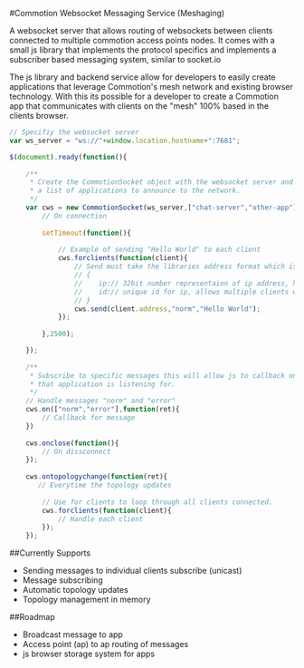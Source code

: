 #Commotion Websocket Messaging Service (Meshaging)


A websocket server that allows routing of websockets between clients connected to multiple
commotion access points nodes. It comes with a small js library that implements the protocol specifics and 
implements a subscriber based messaging system, similar to socket.io

The js library and backend service allow for developers to easily create applications that leverage
Commotion's mesh network and existing browser technology. With this its possible for a developer 
to create a Commotion app that communicates with clients on the "mesh" 100% based in the clients browser.

```javascript
// Specifiy the websocket server
var ws_server = "ws://"+window.location.hostname+":7681";

$(document).ready(function(){
    
    /**
     * Create the CommotionSocket object with the websocket server and
     * a list of applications to announce to the network.
     */
    var cws = new CommotionSocket(ws_server,["chat-server","other-app"],function(){
        // On connection
        
        setTimeout(function(){
            
            // Example of sending "Hello World" to each client
            cws.forclients(function(client){
                // Send must take the libraries address format which is
                // { 
                //    ip:// 32bit number representaion of ip address, host order
                //    id:// unique id for ip, allows multiple clients with the same ip. 
                // }
                cws.send(client.address,"norm","Hello World");
            });
            
        },2500);

    });
    
    /**
     * Subscribe to specific messages this will allow js to callback only messages
     * that application is listening for.
     */
    // Handle messages "norm" and "error" 
    cws.on(["norm","error"],function(ret){
        // Callback for message
    })
    
    cws.onclose(function(){
        // On dissconnect
    });
    
    cws.ontopologychange(function(ret){
       // Everytime the topology updates
       
        // Use for clients to loop through all clients connected.
        cws.forclients(function(client){
            // Handle each client
        });
    });

```


##Currently Supports
* Sending messages to individual clients subscribe (unicast)
* Message subscribing
* Automatic topology updates
* Topology management in memory 

##Roadmap
* Broadcast message to app
* Access point (ap) to ap routing of messages
* js browser storage system for apps
